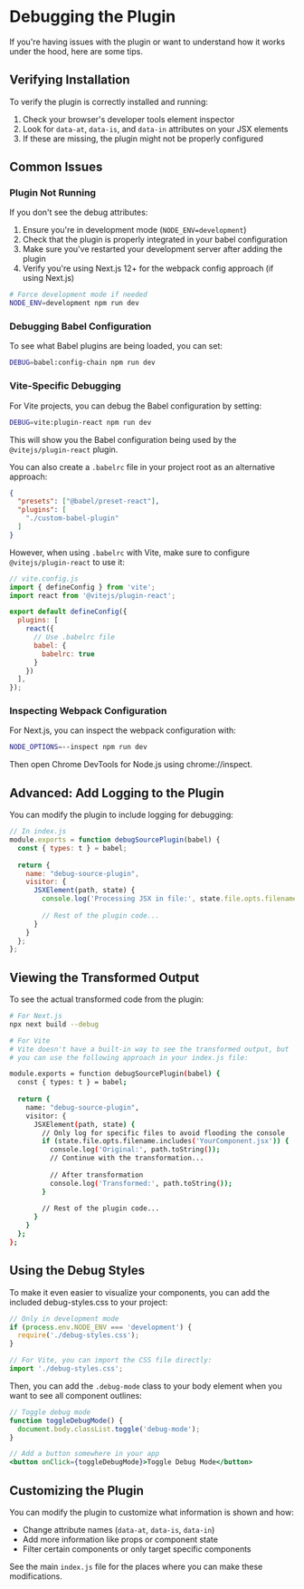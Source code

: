 # Debugging the Plugin

If you're having issues with the plugin or want to understand how it works under the hood, here are some tips.

## Verifying Installation

To verify the plugin is correctly installed and running:

1. Check your browser's developer tools element inspector
2. Look for `data-at`, `data-is`, and `data-in` attributes on your JSX elements
3. If these are missing, the plugin might not be properly configured

## Common Issues

### Plugin Not Running

If you don't see the debug attributes:

1. Ensure you're in development mode (`NODE_ENV=development`)
2. Check that the plugin is properly integrated in your babel configuration
3. Make sure you've restarted your development server after adding the plugin
4. Verify you're using Next.js 12+ for the webpack config approach (if using Next.js)

```bash
# Force development mode if needed
NODE_ENV=development npm run dev
```

### Debugging Babel Configuration

To see what Babel plugins are being loaded, you can set:

```bash
DEBUG=babel:config-chain npm run dev
```

### Vite-Specific Debugging

For Vite projects, you can debug the Babel configuration by setting:

```bash
DEBUG=vite:plugin-react npm run dev
```

This will show you the Babel configuration being used by the `@vitejs/plugin-react` plugin.

You can also create a `.babelrc` file in your project root as an alternative approach:

```json
{
  "presets": ["@babel/preset-react"],
  "plugins": [
    "./custom-babel-plugin"
  ]
}
```

However, when using `.babelrc` with Vite, make sure to configure `@vitejs/plugin-react` to use it:

```js
// vite.config.js
import { defineConfig } from 'vite';
import react from '@vitejs/plugin-react';

export default defineConfig({
  plugins: [
    react({
      // Use .babelrc file
      babel: {
        babelrc: true
      }
    })
  ],
});
```

### Inspecting Webpack Configuration

For Next.js, you can inspect the webpack configuration with:

```bash
NODE_OPTIONS=--inspect npm run dev
```

Then open Chrome DevTools for Node.js using chrome://inspect.

## Advanced: Add Logging to the Plugin

You can modify the plugin to include logging for debugging:

```js
// In index.js
module.exports = function debugSourcePlugin(babel) {
  const { types: t } = babel;
  
  return {
    name: "debug-source-plugin",
    visitor: {
      JSXElement(path, state) {
        console.log('Processing JSX in file:', state.file.opts.filename);
        
        // Rest of the plugin code...
      }
    }
  };
};
```

## Viewing the Transformed Output

To see the actual transformed code from the plugin:

```bash
# For Next.js
npx next build --debug

# For Vite
# Vite doesn't have a built-in way to see the transformed output, but
# you can use the following approach in your index.js file:

module.exports = function debugSourcePlugin(babel) {
  const { types: t } = babel;
  
  return {
    name: "debug-source-plugin",
    visitor: {
      JSXElement(path, state) {
        // Only log for specific files to avoid flooding the console
        if (state.file.opts.filename.includes('YourComponent.jsx')) {
          console.log('Original:', path.toString());
          // Continue with the transformation...
          
          // After transformation
          console.log('Transformed:', path.toString());
        }
        
        // Rest of the plugin code...
      }
    }
  };
};
```

## Using the Debug Styles

To make it even easier to visualize your components, you can add the included debug-styles.css to your project:

```jsx
// Only in development mode
if (process.env.NODE_ENV === 'development') {
  require('./debug-styles.css');
}

// For Vite, you can import the CSS file directly:
import './debug-styles.css';
```

Then, you can add the `.debug-mode` class to your body element when you want to see all component outlines:

```jsx
// Toggle debug mode
function toggleDebugMode() {
  document.body.classList.toggle('debug-mode');
}

// Add a button somewhere in your app
<button onClick={toggleDebugMode}>Toggle Debug Mode</button>
```

## Customizing the Plugin

You can modify the plugin to customize what information is shown and how:

- Change attribute names (`data-at`, `data-is`, `data-in`)
- Add more information like props or component state
- Filter certain components or only target specific components

See the main `index.js` file for the places where you can make these modifications. 